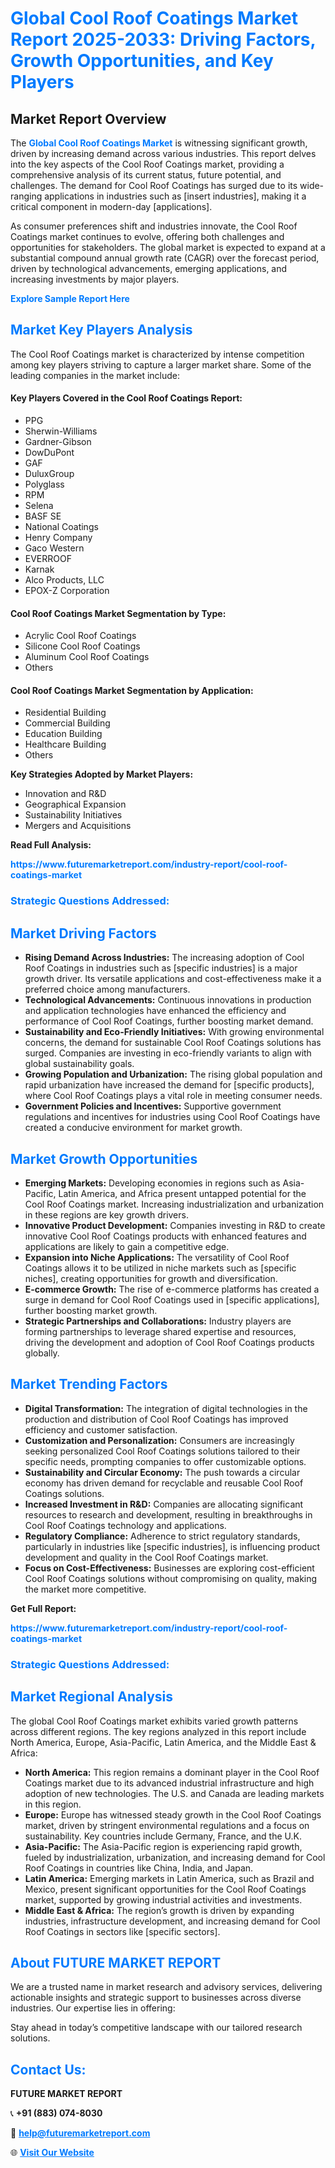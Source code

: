<h1 style="color: #007BFF;">Global Cool Roof Coatings Market Report 2025-2033: Driving Factors, Growth Opportunities, and Key Players</h1>

<section id="overview">
<h2>Market Report Overview</h2>
<p>The <a href="https://www.futuremarketreport.com/industry-report/cool-roof-coatings-market" style="color: #007BFF; text-decoration: none;"><strong>Global Cool Roof Coatings Market</strong></a> is witnessing significant growth, driven by increasing demand across various industries. This report delves into the key aspects of the Cool Roof Coatings market, providing a comprehensive analysis of its current status, future potential, and challenges. The demand for Cool Roof Coatings has surged due to its wide-ranging applications in industries such as [insert industries], making it a critical component in modern-day [applications].</p>
<p>As consumer preferences shift and industries innovate, the Cool Roof Coatings market continues to evolve, offering both challenges and opportunities for stakeholders. The global market is expected to expand at a substantial compound annual growth rate (CAGR) over the forecast period, driven by technological advancements, emerging applications, and increasing investments by major players.</p>
</section>

<section id="overview">
<p><a href="https://www.futuremarketreport.com/request-sample/reportId=26693" style="color: #007BFF; text-decoration: none;"><strong>Explore Sample Report Here</strong></a></p>
</section>

<section id="key-players">
<h2 style="color: #007BFF;">Market Key Players Analysis</h2>
<p>The Cool Roof Coatings market is characterized by intense competition among key players striving to capture a larger market share. Some of the leading companies in the market include:</p>
<h4>Key Players Covered in the Cool Roof Coatings Report:</h4>
<ul><li>PPG</li><li>Sherwin-Williams</li><li>Gardner-Gibson</li><li>DowDuPont</li><li>GAF</li><li>DuluxGroup</li><li>Polyglass</li><li>RPM</li><li>Selena</li><li>BASF SE</li><li>National Coatings</li><li>Henry Company</li><li>Gaco Western</li><li>EVERROOF</li><li>Karnak</li><li>Alco Products, LLC</li><li>EPOX-Z Corporation</li></ul>
<h4>Cool Roof Coatings Market Segmentation by Type:</h4>
<ul><li>Acrylic Cool Roof Coatings</li><li>Silicone Cool Roof Coatings</li><li>Aluminum Cool Roof Coatings</li><li>Others</li></ul>

<h4>Cool Roof Coatings Market Segmentation by Application:</h4>
<ul><li>Residential Building</li><li>Commercial Building</li><li>Education Building</li><li>Healthcare Building</li><li>Others</li></ul>
<p><strong>Key Strategies Adopted by Market Players:</strong></p>
<ul>
<li>Innovation and R&D</li>
<li>Geographical Expansion</li>
<li>Sustainability Initiatives</li>
<li>Mergers and Acquisitions</li>
</ul>
</section>

<section>
<p><strong>Read Full Analysis: </strong></p><a href="https://www.futuremarketreport.com/industry-report/cool-roof-coatings-market" style="color: #007BFF; text-decoration: none;"><strong>https://www.futuremarketreport.com/industry-report/cool-roof-coatings-market</strong></a>
<h3 style="color: #007BFF;">Strategic Questions Addressed:</h3>
</section>

<section id="driving-factors">
<h2 style="color: #007BFF;">Market Driving Factors</h2>
<ul>
<li><strong>Rising Demand Across Industries:</strong> The increasing adoption of Cool Roof Coatings in industries such as [specific industries] is a major growth driver. Its versatile applications and cost-effectiveness make it a preferred choice among manufacturers.</li>
<li><strong>Technological Advancements:</strong> Continuous innovations in production and application technologies have enhanced the efficiency and performance of Cool Roof Coatings, further boosting market demand.</li>
<li><strong>Sustainability and Eco-Friendly Initiatives:</strong> With growing environmental concerns, the demand for sustainable Cool Roof Coatings solutions has surged. Companies are investing in eco-friendly variants to align with global sustainability goals.</li>
<li><strong>Growing Population and Urbanization:</strong> The rising global population and rapid urbanization have increased the demand for [specific products], where Cool Roof Coatings plays a vital role in meeting consumer needs.</li>
<li><strong>Government Policies and Incentives:</strong> Supportive government regulations and incentives for industries using Cool Roof Coatings have created a conducive environment for market growth.</li>
</ul>
</section>

<section id="growth-opportunities">
<h2 style="color: #007BFF;">Market Growth Opportunities</h2>
<ul>
<li><strong>Emerging Markets:</strong> Developing economies in regions such as Asia-Pacific, Latin America, and Africa present untapped potential for the Cool Roof Coatings market. Increasing industrialization and urbanization in these regions are key growth drivers.</li>
<li><strong>Innovative Product Development:</strong> Companies investing in R&D to create innovative Cool Roof Coatings products with enhanced features and applications are likely to gain a competitive edge.</li>
<li><strong>Expansion into Niche Applications:</strong> The versatility of Cool Roof Coatings allows it to be utilized in niche markets such as [specific niches], creating opportunities for growth and diversification.</li>
<li><strong>E-commerce Growth:</strong> The rise of e-commerce platforms has created a surge in demand for Cool Roof Coatings used in [specific applications], further boosting market growth.</li>
<li><strong>Strategic Partnerships and Collaborations:</strong> Industry players are forming partnerships to leverage shared expertise and resources, driving the development and adoption of Cool Roof Coatings products globally.</li>
</ul>
</section>

<section id="trending-factors">
<h2 style="color: #007BFF;">Market Trending Factors</h2>
<ul>
<li><strong>Digital Transformation:</strong> The integration of digital technologies in the production and distribution of Cool Roof Coatings has improved efficiency and customer satisfaction.</li>
<li><strong>Customization and Personalization:</strong> Consumers are increasingly seeking personalized Cool Roof Coatings solutions tailored to their specific needs, prompting companies to offer customizable options.</li>
<li><strong>Sustainability and Circular Economy:</strong> The push towards a circular economy has driven demand for recyclable and reusable Cool Roof Coatings solutions.</li>
<li><strong>Increased Investment in R&D:</strong> Companies are allocating significant resources to research and development, resulting in breakthroughs in Cool Roof Coatings technology and applications.</li>
<li><strong>Regulatory Compliance:</strong> Adherence to strict regulatory standards, particularly in industries like [specific industries], is influencing product development and quality in the Cool Roof Coatings market.</li>
<li><strong>Focus on Cost-Effectiveness:</strong> Businesses are exploring cost-efficient Cool Roof Coatings solutions without compromising on quality, making the market more competitive.</li>
</ul>
</section>

<section>
<p><strong>Get Full Report: </strong></p><a href="https://www.futuremarketreport.com/industry-report/cool-roof-coatings-market" style="color: #007BFF; text-decoration: none;"><strong>https://www.futuremarketreport.com/industry-report/cool-roof-coatings-market</strong></a>
<h3 style="color: #007BFF;">Strategic Questions Addressed:</h3>
</section>


<section id="regional-analysis">
<h2 style="color: #007BFF;">Market Regional Analysis</h2>
<p>The global Cool Roof Coatings market exhibits varied growth patterns across different regions. The key regions analyzed in this report include North America, Europe, Asia-Pacific, Latin America, and the Middle East & Africa:</p>
<ul>
<li><strong>North America:</strong> This region remains a dominant player in the Cool Roof Coatings market due to its advanced industrial infrastructure and high adoption of new technologies. The U.S. and Canada are leading markets in this region.</li>
<li><strong>Europe:</strong> Europe has witnessed steady growth in the Cool Roof Coatings market, driven by stringent environmental regulations and a focus on sustainability. Key countries include Germany, France, and the U.K.</li>
<li><strong>Asia-Pacific:</strong> The Asia-Pacific region is experiencing rapid growth, fueled by industrialization, urbanization, and increasing demand for Cool Roof Coatings in countries like China, India, and Japan.</li>
<li><strong>Latin America:</strong> Emerging markets in Latin America, such as Brazil and Mexico, present significant opportunities for the Cool Roof Coatings market, supported by growing industrial activities and investments.</li>
<li><strong>Middle East & Africa:</strong> The region’s growth is driven by expanding industries, infrastructure development, and increasing demand for Cool Roof Coatings in sectors like [specific sectors].</li>
</ul>
</section>

<footer>
<h2 style="color: #007BFF;">About FUTURE MARKET REPORT</h2>
<p>We are a trusted name in market research and advisory services, delivering actionable insights and strategic support to businesses across diverse industries. Our expertise lies in offering:</p>

<p>Stay ahead in today’s competitive landscape with our tailored research solutions.</p>

<h2 style="color: #007BFF;">Contact Us:</h2>
<p><strong>FUTURE MARKET REPORT</strong></p>
<p>📞 <strong>+91 (883) 074-8030</strong></p>
<p>📧 <strong><a href="mailto:help@futuremarketreport.com" style="color: #007BFF;">help@futuremarketreport.com</a></strong></p>
<p>🌐 <strong><a href="https://www.futuremarketreport.com/" style="color: #007BFF;">Visit Our Website</a></strong></p>
</footer>